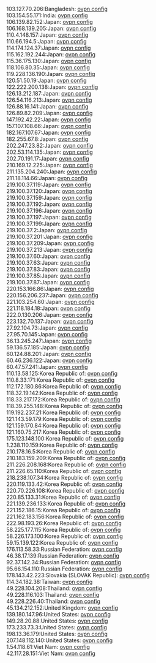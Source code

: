 103.127.70.206:Bangladesh: [ovpn config](vpn/103_127_70_206.ovpn)  
103.154.55.171:India: [ovpn config](vpn/103_154_55_171.ovpn)  
106.139.82.152:Japan: [ovpn config](vpn/106_139_82_152.ovpn)  
106.168.139.205:Japan: [ovpn config](vpn/106_168_139_205.ovpn)  
110.4.148.157:Japan: [ovpn config](vpn/110_4_148_157.ovpn)  
110.66.194.5:Japan: [ovpn config](vpn/110_66_194_5.ovpn)  
114.174.124.37:Japan: [ovpn config](vpn/114_174_124_37.ovpn)  
115.162.192.244:Japan: [ovpn config](vpn/115_162_192_244.ovpn)  
115.36.175.130:Japan: [ovpn config](vpn/115_36_175_130.ovpn)  
118.106.80.35:Japan: [ovpn config](vpn/118_106_80_35.ovpn)  
119.228.136.190:Japan: [ovpn config](vpn/119_228_136_190.ovpn)  
120.51.50.19:Japan: [ovpn config](vpn/120_51_50_19.ovpn)  
122.222.200.138:Japan: [ovpn config](vpn/122_222_200_138.ovpn)  
126.13.212.187:Japan: [ovpn config](vpn/126_13_212_187.ovpn)  
126.54.116.213:Japan: [ovpn config](vpn/126_54_116_213.ovpn)  
126.88.16.141:Japan: [ovpn config](vpn/126_88_16_141.ovpn)  
126.89.82.209:Japan: [ovpn config](vpn/126_89_82_209.ovpn)  
147.192.42.22:Japan: [ovpn config](vpn/147_192_42_22.ovpn)  
157.107.108.66:Japan: [ovpn config](vpn/157_107_108_66.ovpn)  
182.167.107.67:Japan: [ovpn config](vpn/182_167_107_67.ovpn)  
182.255.67.8:Japan: [ovpn config](vpn/182_255_67_8.ovpn)  
202.247.23.82:Japan: [ovpn config](vpn/202_247_23_82.ovpn)  
202.53.114.135:Japan: [ovpn config](vpn/202_53_114_135.ovpn)  
202.70.191.17:Japan: [ovpn config](vpn/202_70_191_17.ovpn)  
210.169.12.225:Japan: [ovpn config](vpn/210_169_12_225.ovpn)  
211.135.204.240:Japan: [ovpn config](vpn/211_135_204_240.ovpn)  
211.18.114.66:Japan: [ovpn config](vpn/211_18_114_66.ovpn)  
219.100.37.119:Japan: [ovpn config](vpn/219_100_37_119.ovpn)  
219.100.37.120:Japan: [ovpn config](vpn/219_100_37_120.ovpn)  
219.100.37.159:Japan: [ovpn config](vpn/219_100_37_159.ovpn)  
219.100.37.192:Japan: [ovpn config](vpn/219_100_37_192.ovpn)  
219.100.37.196:Japan: [ovpn config](vpn/219_100_37_196.ovpn)  
219.100.37.197:Japan: [ovpn config](vpn/219_100_37_197.ovpn)  
219.100.37.199:Japan: [ovpn config](vpn/219_100_37_199.ovpn)  
219.100.37.2:Japan: [ovpn config](vpn/219_100_37_2.ovpn)  
219.100.37.201:Japan: [ovpn config](vpn/219_100_37_201.ovpn)  
219.100.37.209:Japan: [ovpn config](vpn/219_100_37_209.ovpn)  
219.100.37.213:Japan: [ovpn config](vpn/219_100_37_213.ovpn)  
219.100.37.60:Japan: [ovpn config](vpn/219_100_37_60.ovpn)  
219.100.37.63:Japan: [ovpn config](vpn/219_100_37_63.ovpn)  
219.100.37.83:Japan: [ovpn config](vpn/219_100_37_83.ovpn)  
219.100.37.85:Japan: [ovpn config](vpn/219_100_37_85.ovpn)  
219.100.37.87:Japan: [ovpn config](vpn/219_100_37_87.ovpn)  
220.153.166.86:Japan: [ovpn config](vpn/220_153_166_86.ovpn)  
220.156.206.237:Japan: [ovpn config](vpn/220_156_206_237.ovpn)  
221.103.254.60:Japan: [ovpn config](vpn/221_103_254_60.ovpn)  
221.118.184.18:Japan: [ovpn config](vpn/221_118_184_18.ovpn)  
222.0.130.206:Japan: [ovpn config](vpn/222_0_130_206.ovpn)  
223.132.70.137:Japan: [ovpn config](vpn/223_132_70_137.ovpn)  
27.92.104.73:Japan: [ovpn config](vpn/27_92_104_73.ovpn)  
27.95.70.145:Japan: [ovpn config](vpn/27_95_70_145.ovpn)  
36.13.245.247:Japan: [ovpn config](vpn/36_13_245_247.ovpn)  
59.136.57.185:Japan: [ovpn config](vpn/59_136_57_185.ovpn)  
60.124.88.201:Japan: [ovpn config](vpn/60_124_88_201.ovpn)  
60.46.236.122:Japan: [ovpn config](vpn/60_46_236_122.ovpn)  
60.47.57.241:Japan: [ovpn config](vpn/60_47_57_241.ovpn)  
110.13.58.125:Korea Republic of: [ovpn config](vpn/110_13_58_125.ovpn)  
110.8.33.171:Korea Republic of: [ovpn config](vpn/110_8_33_171.ovpn)  
112.172.180.86:Korea Republic of: [ovpn config](vpn/112_172_180_86.ovpn)  
118.32.19.142:Korea Republic of: [ovpn config](vpn/118_32_19_142.ovpn)  
118.33.217.172:Korea Republic of: [ovpn config](vpn/118_33_217_172.ovpn)  
118.39.255.148:Korea Republic of: [ovpn config](vpn/118_39_255_148.ovpn)  
119.192.237.21:Korea Republic of: [ovpn config](vpn/119_192_237_21.ovpn)  
121.143.59.179:Korea Republic of: [ovpn config](vpn/121_143_59_179.ovpn)  
121.159.170.84:Korea Republic of: [ovpn config](vpn/121_159_170_84.ovpn)  
121.160.75.217:Korea Republic of: [ovpn config](vpn/121_160_75_217.ovpn)  
175.123.148.100:Korea Republic of: [ovpn config](vpn/175_123_148_100.ovpn)  
1.238.110.159:Korea Republic of: [ovpn config](vpn/1_238_110_159.ovpn)  
210.178.16.5:Korea Republic of: [ovpn config](vpn/210_178_16_5.ovpn)  
210.183.159.209:Korea Republic of: [ovpn config](vpn/210_183_159_209.ovpn)  
211.226.208.168:Korea Republic of: [ovpn config](vpn/211_226_208_168.ovpn)  
211.226.65.110:Korea Republic of: [ovpn config](vpn/211_226_65_110.ovpn)  
218.238.107.34:Korea Republic of: [ovpn config](vpn/218_238_107_34.ovpn)  
220.119.133.42:Korea Republic of: [ovpn config](vpn/220_119_133_42.ovpn)  
220.70.226.108:Korea Republic of: [ovpn config](vpn/220_70_226_108.ovpn)  
220.85.133.31:Korea Republic of: [ovpn config](vpn/220_85_133_31.ovpn)  
221.139.236.133:Korea Republic of: [ovpn config](vpn/221_139_236_133.ovpn)  
221.152.186.15:Korea Republic of: [ovpn config](vpn/221_152_186_15.ovpn)  
221.162.183.156:Korea Republic of: [ovpn config](vpn/221_162_183_156.ovpn)  
222.98.193.26:Korea Republic of: [ovpn config](vpn/222_98_193_26.ovpn)  
58.225.177.115:Korea Republic of: [ovpn config](vpn/58_225_177_115.ovpn)  
58.226.173.100:Korea Republic of: [ovpn config](vpn/58_226_173_100.ovpn)  
59.15.139.122:Korea Republic of: [ovpn config](vpn/59_15_139_122.ovpn)  
176.113.58.33:Russian Federation: [ovpn config](vpn/176_113_58_33.ovpn)  
46.38.17.139:Russian Federation: [ovpn config](vpn/46_38_17_139.ovpn)  
92.37.142.34:Russian Federation: [ovpn config](vpn/92_37_142_34.ovpn)  
95.66.154.110:Russian Federation: [ovpn config](vpn/95_66_154_110.ovpn)  
178.143.42.223:Slovakia (SLOVAK Republic): [ovpn config](vpn/178_143_42_223.ovpn)  
114.34.182.38:Taiwan: [ovpn config](vpn/114_34_182_38.ovpn)  
49.228.104.208:Thailand: [ovpn config](vpn/49_228_104_208.ovpn)  
49.228.116.103:Thailand: [ovpn config](vpn/49_228_116_103.ovpn)  
49.228.226.40:Thailand: [ovpn config](vpn/49_228_226_40.ovpn)  
45.134.212.152:United Kingdom: [ovpn config](vpn/45_134_212_152.ovpn)  
139.180.147.96:United States: [ovpn config](vpn/139_180_147_96.ovpn)  
149.28.20.88:United States: [ovpn config](vpn/149_28_20_88.ovpn)  
173.233.73.3:United States: [ovpn config](vpn/173_233_73_3.ovpn)  
198.13.36.179:United States: [ovpn config](vpn/198_13_36_179.ovpn)  
207.148.112.140:United States: [ovpn config](vpn/207_148_112_140.ovpn)  
1.54.118.61:Viet Nam: [ovpn config](vpn/1_54_118_61.ovpn)  
42.117.28.151:Viet Nam: [ovpn config](vpn/42_117_28_151.ovpn)  
